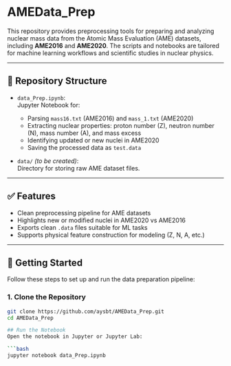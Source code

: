 # AMEData_Prep

This repository provides preprocessing tools for preparing and analyzing nuclear mass data from the Atomic Mass Evaluation (AME) datasets, including **AME2016** and **AME2020**. The scripts and notebooks are tailored for machine learning workflows and scientific studies in nuclear physics.

---

## 📁 Repository Structure

- `data_Prep.ipynb`:  
  Jupyter Notebook for:
  - Parsing `mass16.txt` (AME2016) and `mass_1.txt` (AME2020)
  - Extracting nuclear properties: proton number (Z), neutron number (N), mass number (A), and mass excess
  - Identifying updated or new nuclei in AME2020
  - Saving the processed data as `test.data`

- `data/` *(to be created)*:  
  Directory for storing raw AME dataset files.

---

## ✅ Features

- Clean preprocessing pipeline for AME datasets
- Highlights new or modified nuclei in AME2020 vs AME2016
- Exports clean `.data` files suitable for ML tasks
- Supports physical feature construction for modeling (Z, N, A, etc.)

---

## 🚀 Getting Started

Follow these steps to set up and run the data preparation pipeline:

### 1. Clone the Repository

```bash
git clone https://github.com/aysbt/AMEData_Prep.git
cd AMEData_Prep

## Run the Notebook
Open the notebook in Jupyter or Jupyter Lab:

```bash
jupyter notebook data_Prep.ipynb



 


